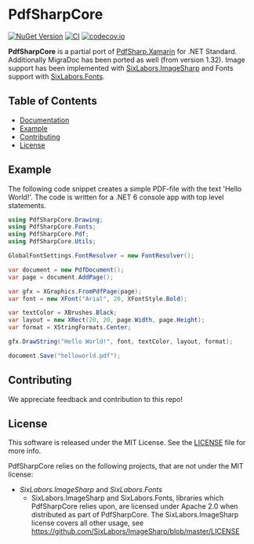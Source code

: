 # PdfSharpCore

[![NuGet Version](https://img.shields.io/nuget/v/PdfSharpCore.svg)](https://www.nuget.org/packages/PdfSharpCore/)
[![CI](https://github.com/ststeiger/PdfSharpCore/actions/workflows/build.yml/badge.svg)](https://github.com/ststeiger/PdfSharpCore/actions/workflows/build.yml)
[![codecov.io](https://codecov.io/github/ststeiger/PdfSharpCore/coverage.svg?branch=master)](https://codecov.io/github/ststeiger/PdfSharpCore?branch=master)

**PdfSharpCore** is a partial port of [PdfSharp.Xamarin](https://github.com/roceh/PdfSharp.Xamarin/) for .NET Standard.
Additionally MigraDoc has been ported as well (from version 1.32).
Image support has been implemented with [SixLabors.ImageSharp](https://github.com/JimBobSquarePants/ImageSharp/) and Fonts support with [SixLabors.Fonts](https://github.com/SixLabors/Fonts).


## Table of Contents

- [Documentation](docs/index.md)
- [Example](#example)
- [Contributing](#contributing)
- [License](#license)


## Example

The following code snippet creates a simple PDF-file with the text 'Hello World!'.
The code is written for a .NET 6 console app with top level statements.

```csharp
using PdfSharpCore.Drawing;
using PdfSharpCore.Fonts;
using PdfSharpCore.Pdf;
using PdfSharpCore.Utils;

GlobalFontSettings.FontResolver = new FontResolver();

var document = new PdfDocument();
var page = document.AddPage();

var gfx = XGraphics.FromPdfPage(page);
var font = new XFont("Arial", 20, XFontStyle.Bold);

var textColor = XBrushes.Black;
var layout = new XRect(20, 20, page.Width, page.Height);
var format = XStringFormats.Center;

gfx.DrawString("Hello World!", font, textColor, layout, format);

document.Save("helloworld.pdf");
```

## Contributing

We appreciate feedback and contribution to this repo!


## License

This software is released under the MIT License. See the [LICENSE](LICENCE.md) file for more info.

PdfSharpCore relies on the following projects, that are not under the MIT license:

* *SixLabors.ImageSharp* and *SixLabors.Fonts*
  * SixLabors.ImageSharp and SixLabors.Fonts, libraries which PdfSharpCore relies upon, are licensed under Apache 2.0 when distributed as part of PdfSharpCore. The SixLabors.ImageSharp license covers all other usage, see https://github.com/SixLabors/ImageSharp/blob/master/LICENSE
